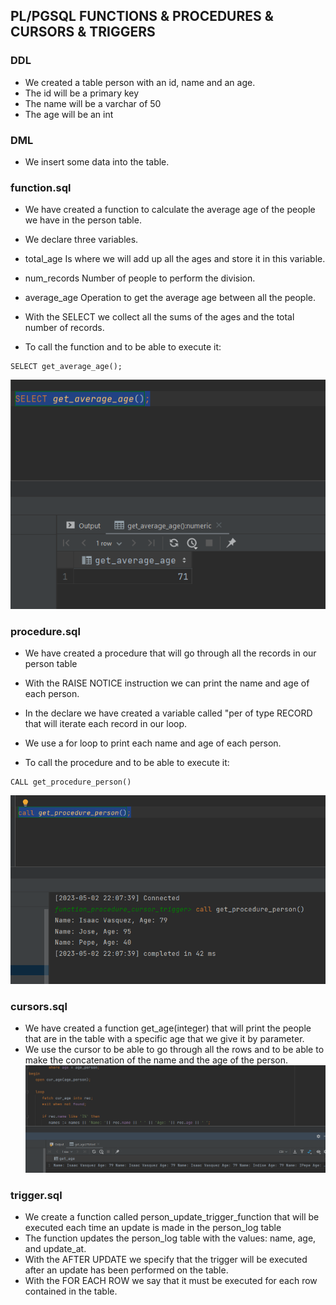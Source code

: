 ## PL/PGSQL FUNCTIONS & PROCEDURES & CURSORS & TRIGGERS

### DDL
- We created a table person with an id, name and an age.
- The id will be a primary key
- The name will be a varchar of 50
- The age will be an int

### DML
- We insert some data into the table.

### function.sql
- We have created a function to calculate the average age of the people we have in the person table.
- We declare three variables.
- total_age Is where we will add up all the ages and store it in this variable.
- num_records Number of people to perform the division.
- average_age Operation to get the average age between all the people.
- With the SELECT we collect all the sums of the ages and the total number of records.

- To call the function and to be able to execute it:
```
SELECT get_average_age();
```
![function_photo](/img/Screenshot_1.png "function_photo")

### procedure.sql
- We have created a procedure that will go through all the records in our person table
- With the RAISE NOTICE instruction we can print the name and age of each person.
- In the declare we have created a variable called "per of type RECORD that will iterate each record in our loop.
- We use a for loop to print each name and age of each person.

- To call the procedure and to be able to execute it:
```
CALL get_procedure_person()
```
![procedure_photo](/img/Screenshot_2.png "procedure_photo")

### cursors.sql
- We have created a function get_age(integer) that will print the people that are in the table with a specific age that we give it by parameter.
- We use the cursor to be able to go through all the rows and to be able to make the concatenation of the name and the age of the person.
![cursor_photo](/img/Screenshot_4.png "cursor_photo")

### trigger.sql
- We create a function called person_update_trigger_function that will be executed each time an update is made in the person_log table
- The function updates the person_log table with the values: name, age, and update_at.
- With the AFTER UPDATE we specify that the trigger will be executed after an update has been performed on the table.
- With the FOR EACH ROW we say that it must be executed for each row contained in the table.

